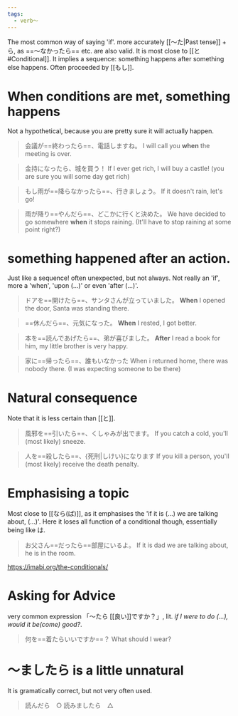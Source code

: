 ```yaml
---
tags:
  - verb〜
---
```

The most common way of saying 'if'.
more accurately [[〜た|Past tense]] + ら, as ==〜なかったら== etc. are also valid.
It is most close to [[と#Conditional]].
It implies a sequence: something happens after something else happens.
Often proceeded by [[もし]]. 
# When conditions are met, something happens
Not a hypothetical, because you are pretty sure it will actually happen.
>会議が==終わったら==、電話しますね。
>I will call you **when** the meeting is over.

>金持になったら、城を買う！
>If I ever get rich, I will buy a castle! (you are sure you will some day get rich)

>もし雨が==降らなかったら==、行きましょう。
>If it doesn't rain, let's go!

>雨が降り==やんだら==、どこかに行くと決めた。
>We have decided to go somewhere **when** it stops raining. (It'll have to stop raining at some point right?)

# something happened after an action.
Just like a sequence!
often unexpected, but not always.
Not really an 'if', more a 'when', 'upon (...)' or even 'after (...)'.
>ドアを==開けたら==、サンタさんが立っていました。
>**When** I opened the door, Santa was standing there.

>==休んだら==、元気になった。
>**When** I rested, I got better.

>本を==読んであげたら==、弟が喜びました。
>**After** I read a book for him, my little brother is very happy.

>家に==帰ったら==、誰もいなかった
>When i returned home, there was nobody there. (I was expecting someone to be there)

# Natural consequence
Note that it is less certain than [[と]].
>風邪を==引いたら==、くしゃみが出でます。
>If you catch a cold, you'll (most likely) sneeze.

>人を==殺したら==、{死刑|しけい}になります
>If you kill a person, you'll (most likely) receive the death penalty.

# Emphasising a topic
Most close to [[なら(ば)]], as it emphasises the 'if it is (...) we are talking about, (...)'. Here it loses all function of a conditional though, essentially being like は.
>お父さん==だったら==部屋にいるよ。
>If it is dad we are talking about, he is in the room.

https://imabi.org/the-conditionals/
# Asking for Advice
very common expression 「～たら [[良い]]ですか？」, lit. *if I were to do (...), would it be(come) good?*.
>何を==着たらいいですか==？
>What should I wear?

# 〜ましたら is a little unnatural
It is gramatically correct, but not very often used.
>読んだら　○
>読みましたら　△